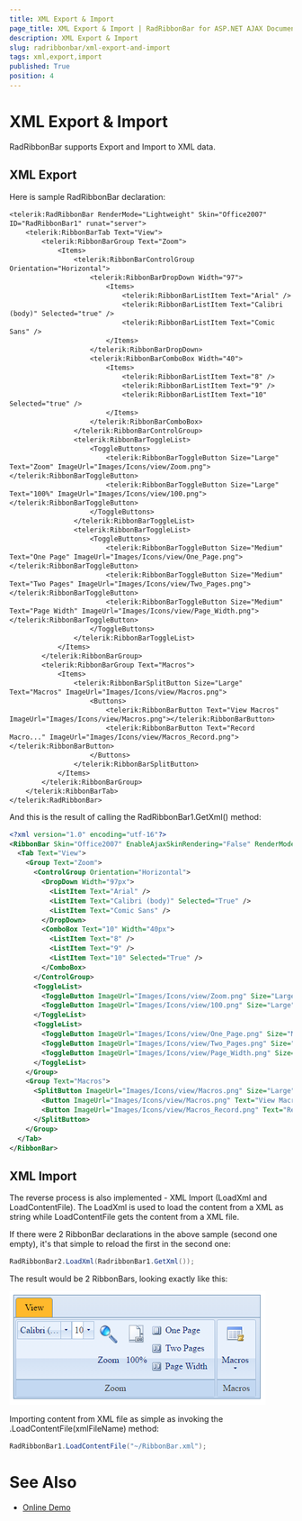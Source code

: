 ```yaml
---
title: XML Export & Import
page_title: XML Export & Import | RadRibbonBar for ASP.NET AJAX Documentation
description: XML Export & Import
slug: radribbonbar/xml-export-and-import
tags: xml,export,import
published: True
position: 4
---
```


# XML Export & Import



RadRibbonBar supports Export and Import to XML data.

## XML Export

Here is sample RadRibbonBar declaration:

````ASPNET
<telerik:RadRibbonBar RenderMode="Lightweight" Skin="Office2007" ID="RadRibbonBar1" runat="server">
    <telerik:RibbonBarTab Text="View">
        <telerik:RibbonBarGroup Text="Zoom">
            <Items>
                <telerik:RibbonBarControlGroup Orientation="Horizontal">
                    <telerik:RibbonBarDropDown Width="97">
                        <Items>
                            <telerik:RibbonBarListItem Text="Arial" />
                            <telerik:RibbonBarListItem Text="Calibri (body)" Selected="true" />
                            <telerik:RibbonBarListItem Text="Comic Sans" />
                        </Items>
                    </telerik:RibbonBarDropDown>
                    <telerik:RibbonBarComboBox Width="40">
                        <Items>
                            <telerik:RibbonBarListItem Text="8" />
                            <telerik:RibbonBarListItem Text="9" />
                            <telerik:RibbonBarListItem Text="10" Selected="true" />
                        </Items>
                    </telerik:RibbonBarComboBox>
                </telerik:RibbonBarControlGroup>
                <telerik:RibbonBarToggleList>
                    <ToggleButtons>
                        <telerik:RibbonBarToggleButton Size="Large" Text="Zoom" ImageUrl="Images/Icons/view/Zoom.png"></telerik:RibbonBarToggleButton>
                        <telerik:RibbonBarToggleButton Size="Large" Text="100%" ImageUrl="Images/Icons/view/100.png"></telerik:RibbonBarToggleButton>
                    </ToggleButtons>
                </telerik:RibbonBarToggleList>
                <telerik:RibbonBarToggleList>
                    <ToggleButtons>
                        <telerik:RibbonBarToggleButton Size="Medium" Text="One Page" ImageUrl="Images/Icons/view/One_Page.png"></telerik:RibbonBarToggleButton>
                        <telerik:RibbonBarToggleButton Size="Medium" Text="Two Pages" ImageUrl="Images/Icons/view/Two_Pages.png"></telerik:RibbonBarToggleButton>
                        <telerik:RibbonBarToggleButton Size="Medium" Text="Page Width" ImageUrl="Images/Icons/view/Page_Width.png"></telerik:RibbonBarToggleButton>
                    </ToggleButtons>
                </telerik:RibbonBarToggleList>
            </Items>
        </telerik:RibbonBarGroup>
        <telerik:RibbonBarGroup Text="Macros">
            <Items>
                <telerik:RibbonBarSplitButton Size="Large" Text="Macros" ImageUrl="Images/Icons/view/Macros.png">
                    <Buttons>
                        <telerik:RibbonBarButton Text="View Macros" ImageUrl="Images/Icons/view/Macros.png"></telerik:RibbonBarButton>
                        <telerik:RibbonBarButton Text="Record Macro..." ImageUrl="Images/Icons/view/Macros_Record.png"></telerik:RibbonBarButton>
                    </Buttons>
                </telerik:RibbonBarSplitButton>
            </Items>
        </telerik:RibbonBarGroup>
    </telerik:RibbonBarTab>
</telerik:RadRibbonBar>
````



And this is the result of calling the RadRibbonBar1.GetXml() method:

````XML
<?xml version="1.0" encoding="utf-16"?>
<RibbonBar Skin="Office2007" EnableAjaxSkinRendering="False" RenderMode="Lightweight">
  <Tab Text="View">
    <Group Text="Zoom">
      <ControlGroup Orientation="Horizontal">
        <DropDown Width="97px">
          <ListItem Text="Arial" />
          <ListItem Text="Calibri (body)" Selected="True" />
          <ListItem Text="Comic Sans" />
        </DropDown>
        <ComboBox Text="10" Width="40px">
          <ListItem Text="8" />
          <ListItem Text="9" />
          <ListItem Text="10" Selected="True" />
        </ComboBox>
      </ControlGroup>
      <ToggleList>
        <ToggleButton ImageUrl="Images/Icons/view/Zoom.png" Size="Large" Text="Zoom" />
        <ToggleButton ImageUrl="Images/Icons/view/100.png" Size="Large" Text="100%" />
      </ToggleList>
      <ToggleList>
        <ToggleButton ImageUrl="Images/Icons/view/One_Page.png" Size="Medium" Text="One Page" />
        <ToggleButton ImageUrl="Images/Icons/view/Two_Pages.png" Size="Medium" Text="Two Pages" />
        <ToggleButton ImageUrl="Images/Icons/view/Page_Width.png" Size="Medium" Text="Page Width" />
      </ToggleList>
    </Group>
    <Group Text="Macros">
      <SplitButton ImageUrl="Images/Icons/view/Macros.png" Size="Large" Text="Macros">
        <Button ImageUrl="Images/Icons/view/Macros.png" Text="View Macros" />
        <Button ImageUrl="Images/Icons/view/Macros_Record.png" Text="Record Macro..." />
      </SplitButton>
    </Group>
  </Tab>
</RibbonBar>
````



## XML Import

The reverse process is also implemented - XML Import (LoadXml and LoadContentFile). The LoadXml is used to load the content from a XML as string while LoadContentFile gets the content from a XML file.

If there were 2 RibbonBar declarations in the above sample (second one empty), it's that simple to reload the first in the second one:

````C#
RadRibbonBar2.LoadXml(RadribbonBar1.GetXml());
````



The result would be 2 RibbonBars, looking exactly like this:

![radribbonbar-xml-export-import](images/radribbonbar-xml-export-import.png)

Importing content from XML file as simple as invoking the .LoadContentFile(xmlFileName) method:

````C#
RadRibbonBar1.LoadContentFile("~/RibbonBar.xml");
````

# See Also

 * [Online Demo](http://demos.telerik.com/aspnet-ajax/ribbonbar/examples/populatingfromxml/defaultcs.aspx)
